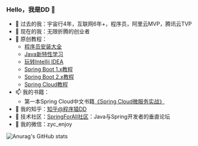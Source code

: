 ### Hello，我是DD 👋

- 🔭 过去的我：宇宙行4年，互联网6年+，程序员，阿里云MVP，腾讯云TVP
- 🌱 现在的我：无限折腾的创业者
- 📖 原创教程：
  - [程序员安装大全](https://www.didispace.com/installation-guide/)
  - [Java新特性学习](https://www.didispace.com/java-features/)
  - [玩转Intellij IDEA](https://www.didispace.com/idea-tips/)
  - [Spring Boot 1.x教程](https://www.didispace.com/spring-boot-1/)
  - [Spring Boot 2.x教程](https://www.didispace.com/spring-boot-2/)
  - [Spring Cloud教程](https://www.didispace.com/spring-cloud/)
- 📫 我的书籍：
  - 第一本Spring Cloud中文书籍[《Spring Cloud微服务实战》](https://item.jd.com/12172344.html)
- 🤔 我的知乎：[知乎@程序猿DD](https://www.zhihu.com/people/di-yong-chao-86)
- 🧩 技术社区：[SpringForAll社区](http://spring4all.com)：Java与Spring开发者的垂直论坛
- 💬 我的微信：zyc_enjoy

![Anurag's GitHub stats](https://github-readme-stats.vercel.app/api?username=dyc87112&theme=vue-dark&show_icons=true)

